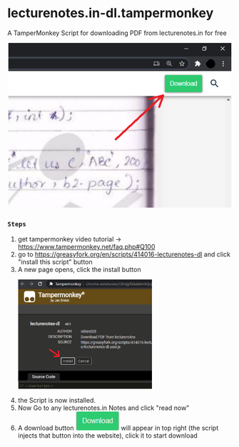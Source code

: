 # lecturenotes.in-dl.tampermonkey
A TamperMonkey Script for downloading PDF from lecturenotes.in for free

<p align="center">
    <img src="./assets/1.png" width="500" />
</p>

### `Steps`
1. get tampermonkey video tutorial -> https://www.tampermonkey.net/faq.php#Q100
1. go to https://greasyfork.org/en/scripts/414016-lecturenotes-dl and click "install this script" button
1. A new page opens, click the install button<p align="left" > <img src="./assets/2.png" width="300" /></p>
1. the Script is now installed. 
1. Now Go to any lecturenotes.in Notes and click "read now" 
1. A download button <span align="left"> <img src="./assets/3.png" /></span> will appear in top right (the script injects that button into the website), click it to start download 
